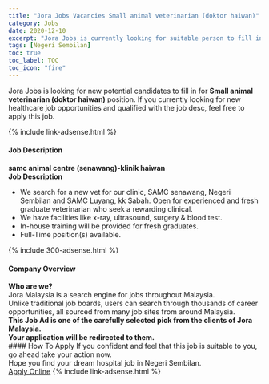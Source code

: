 ```yaml
---
title: "Jora Jobs Vacancies Small animal veterinarian (doktor haiwan)" 
category: Jobs 
date: 2020-12-10 
excerpt: "Jora Jobs is currently looking for suitable person to fill in the Small animal veterinarian (doktor haiwan) which positioned at Negeri Sembilan" 
tags: [Negeri Sembilan] 
toc: true 
toc_label: TOC 
toc_icon: "fire" 
--- 
```


<p>Jora Jobs is looking for new potential candidates to fill in for <b>Small animal veterinarian (doktor haiwan)</b> position. If you currently looking for new healthcare job opportunities and qualified with the job desc, feel free to apply this job.
</p>{% include link-adsense.html %} 
<div><div><div><h4>Job Description</h4></div></div><div><div><span><div><div><strong>samc animal centre (senawang)-klinik haiwan</strong></div><div><strong>Job Description</strong></div><ul><li>We search for a new vet for our clinic, SAMC senawang, Negeri Sembilan and SAMC Luyang, kk Sabah. Open for experienced and fresh graduate veterinarian who seek a rewarding clinical.</li><li>We have facilities like x-ray, ultrasound, surgery &amp; blood test.</li><li>In-house training will be provided for fresh graduates.</li><li>Full-Time position(s) available.</li></ul></div></span></div></div></div> 
{% include 300-adsense.html %} 
<div><div><div><h4>Company Overview</h4></div></div><div><div><span><div><div>
<strong>Who are we?</strong></div>
<div>
	Jora Malaysia is a search engine for jobs throughout Malaysia.<br>
	Unlike traditional job boards, users can search through thousands of career opportunities, all sourced from many job sites from around Malaysia.&#160;</div>
<div>
<div>
<strong>This Job Ad is one of the carefully selected pick from the clients of Jora Malaysia.</strong></div>
<div>
<strong>Your application will be redirected to them.</strong></div>
</div></div></span></div></div></div> 
#### How To Apply 
If you confident and feel that this job is suitable to you, go ahead take your action now. <br/> 
Hope you find your dream hospital job in Negeri Sembilan. <br/> 
<a href="https://www.jobstreet.com.my/en/job/small-animal-veterinarian-doktor-haiwan-4440583?jobId=jobstreet-my-job-4440583&sectionRank=20&token=0~a13a66ca-bc96-4e50-9bfd-26f327fbd250&fr=SRP%20View%20In%20New%20Ta" class="btn btn--warning" target="_blank" rel="nofollow noopenner">Apply Online</a> 
{% include link-adsense.html %} 